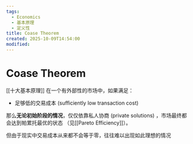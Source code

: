 ```yaml
---
tags:
  - Economics
  - 基本原理
  - 定义性
title: Coase Theorem
created: 2025-10-09T14:54:00
modified:
---
```

# Coase Theorem
[[十大基本原理]]
在一个有外部性的市场中，如果满足：
- 足够低的交易成本 (sufficiently low transaction cost)

那么**无论初始阶段的情况**，仅仅依靠私人协商 (private solutions) ，市场最终都会达到帕累托最优的状态 （见[[Pareto Efficiency]]）。

但由于现实中交易成本从来都不会等于零，往往难以出现如此理想的情况



